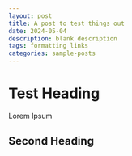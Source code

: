 ```yaml
---
layout: post
title: A post to test things out
date: 2024-05-04
description: blank description
tags: formatting links
categories: sample-posts
---
```


# Test Heading

Lorem Ipsum

## Second Heading
